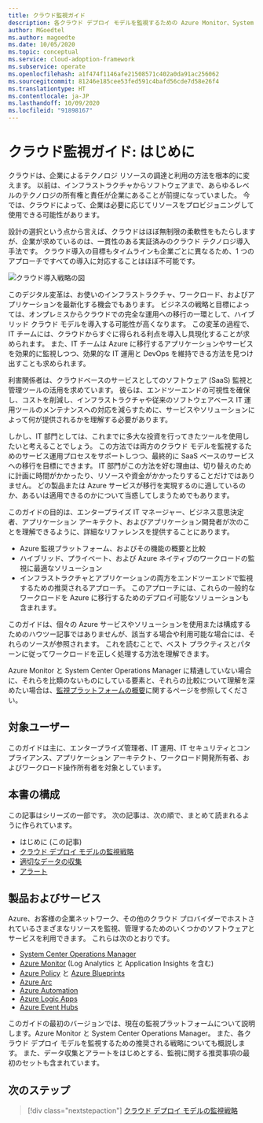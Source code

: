 ```yaml
---
title: クラウド監視ガイド
description: 各クラウド デプロイ モデルを監視するための Azure Monitor、System Center Operations Manager、および推奨される戦略について説明します。
author: MGoedtel
ms.author: magoedte
ms.date: 10/05/2020
ms.topic: conceptual
ms.service: cloud-adoption-framework
ms.subservice: operate
ms.openlocfilehash: a1f474f1146afe21508571c402a0da91ac256062
ms.sourcegitcommit: 81246e185cee53fed591c4bafd56cde7d58e26f4
ms.translationtype: HT
ms.contentlocale: ja-JP
ms.lasthandoff: 10/09/2020
ms.locfileid: "91898167"
---
```

# <a name="cloud-monitoring-guide-introduction"></a>クラウド監視ガイド: はじめに

クラウドは、企業によるテクノロジ リソースの調達と利用の方法を根本的に変えます。 以前は、インフラストラクチャからソフトウェアまで、あらゆるレベルのテクノロジの所有権と責任が企業にあることが前提になっていました。 今では、クラウドによって、企業は必要に応じてリソースをプロビジョニングして使用できる可能性があります。

設計の選択という点から言えば、クラウドはほぼ無制限の柔軟性をもたらしますが、企業が求めているのは、一貫性のある実証済みのクラウド テクノロジ導入手法です。 クラウド導入の目標もタイムラインも企業ごとに異なるため、1 つのアプローチですべての導入に対応することはほぼ不可能です。

![クラウド導入戦略の図](./media/monitoring-management-guidance-cloud-and-on-premises/introduction-cloud-adoption.png)

このデジタル変革は、お使いのインフラストラクチャ、ワークロード、およびアプリケーションを最新化する機会でもあります。 ビジネスの戦略と目標によっては、オンプレミスからクラウドでの完全な運用への移行の一環として、ハイブリッド クラウド モデルを導入する可能性が高くなります。 この変革の過程で、IT チームには、クラウドからすぐに得られる利点を導入し具現化することが求められます。 また、IT チームは Azure に移行するアプリケーションやサービスを効果的に監視しつつ、効果的な IT 運用と DevOps を維持できる方法を見つけ出すことも求められます。

利害関係者は、クラウドベースのサービスとしてのソフトウェア (SaaS) 監視と管理ツールの活用を求めています。 彼らは、エンドツーエンドの可視性を確保し、コストを削減し、インフラストラクチャや従来のソフトウェアベース IT 運用ツールのメンテナンスへの対応を減らすために、サービスやソリューションによって何が提供されるかを理解する必要があります。

しかし、IT 部門としては、これまでに多大な投資を行ってきたツールを使用したいと考えることでしょう。 この方法では両方のクラウド モデルを監視するためのサービス運用プロセスをサポートしつつ、最終的に SaaS ベースのサービスへの移行を目標にできます。 IT 部門がこの方法を好む理由は、切り替えのために計画に時間がかかったり、リソースや資金がかかったりすることだけではありません。 どの製品または Azure サービスが移行を実現するのに適しているのか、あるいは適用できるのかについて当惑してしまうためでもあります。

このガイドの目的は、エンタープライズ IT マネージャー、ビジネス意思決定者、アプリケーション アーキテクト、およびアプリケーション開発者が次のことを理解できるように、詳細なリファレンスを提供することにあります。

- Azure 監視プラットフォーム、およびその機能の概要と比較
- ハイブリッド、プライベート、および Azure ネイティブのワークロードの監視に最適なソリューション
- インフラストラクチャとアプリケーションの両方をエンドツーエンドで監視するための推奨されるアプローチ。 このアプローチには、これらの一般的なワークロードを Azure に移行するためのデプロイ可能なソリューションも含まれます。

このガイドは、個々の Azure サービスやソリューションを使用または構成するためのハウツー記事ではありませんが、該当する場合や利用可能な場合には、それらのソースが参照されます。 これを読むことで、ベスト プラクティスとパターンに従ってワークロードを正しく処理する方法を理解できます。

Azure Monitor と System Center Operations Manager に精通していない場合に、それらを比類のないものにしている要素と、それらの比較について理解を深めたい場合は、[監視プラットフォームの概要](./platform-overview.md)に関するページを参照してください。

## <a name="audience"></a>対象ユーザー

このガイドは主に、エンタープライズ管理者、IT 運用、IT セキュリティとコンプライアンス、アプリケーション アーキテクト、ワークロード開発所有者、およびワークロード操作所有者を対象としています。

## <a name="how-this-guide-is-structured"></a>本書の構成

この記事はシリーズの一部です。 次の記事は、次の順で、まとめて読まれるように作られています。

- はじめに (この記事)
- [クラウド デプロイ モデルの監視戦略](./cloud-models-monitor-overview.md)
- [適切なデータの収集](./data-collection.md)
- [アラート](./alerting.md)

## <a name="products-and-services"></a>製品およびサービス

Azure、お客様の企業ネットワーク、その他のクラウド プロバイダーでホストされているさまざまなリソースを監視、管理するためのいくつかのソフトウェアとサービスを利用できます。 これらは次のとおりです。

- [System Center Operations Manager](/system-center/scom/welcome)
- [Azure Monitor](/azure-monitor/overview) (Log Analytics と Application Insights を含む)
- [Azure Policy](/governance/policy/overview) と [Azure Blueprints](/governance/blueprints/overview)
- [Azure Arc](/azure-arc/overview)
- [Azure Automation](/automation/automation-intro)
- [Azure Logic Apps](/logic-apps/logic-apps-overview)
- [Azure Event Hubs](/event-hubs/event-hubs-about)

このガイドの最初のバージョンでは、現在の監視プラットフォームについて説明します。Azure Monitor と System Center Operations Manager。 また、各クラウド デプロイ モデルを監視するための推奨される戦略についても概説します。 また、データ収集とアラートをはじめとする、監視に関する推奨事項の最初のセットも含まれています。

## <a name="next-steps"></a>次のステップ

> [!div class="nextstepaction"]
> [クラウド デプロイ モデルの監視戦略](./cloud-models-monitor-overview.md)
